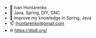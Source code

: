 - 👋 Ivan Hontarenko
- 👀 Java, Spring, DIY, CNC
- 🌱 Improve my knowledge in Spring, Java
- 📫 ihontarenko@gmail.com
- 🌐 https://dip8.org/
